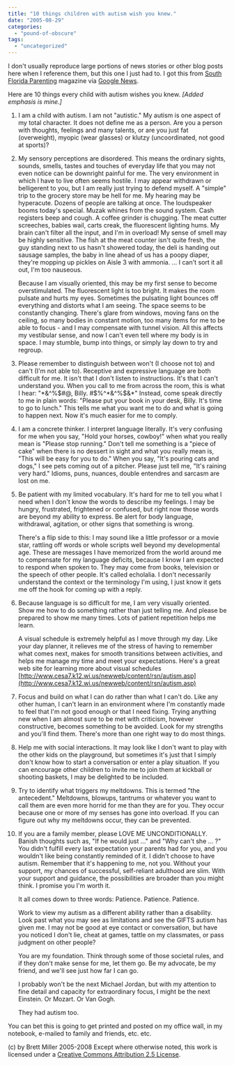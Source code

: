 ```yaml
---
title: "10 things children with autism wish you knew."
date: "2005-08-29"
categories: 
  - "pound-of-obscure"
tags: 
  - "uncategorized"
---
```


I don't usually reproduce large portions of news stories or other blog posts here when I reference them, but this one I just had to. I got this from [South Florida Parenting](http://www.southflorida.com/sfparenting/sfe-sfp-autism,0,6196233.story) magazine via [Google News](http://news.google.com).  
  
Here are 10 things every child with autism wishes you knew. _\[Added emphasis is mine.\]_  

1. I am a child with autism. I am not "autistic." My autism is one aspect of my total character. It does not define me as a person. Are you a person with thoughts, feelings and many talents, or are you just fat (overweight), myopic (wear glasses) or klutzy (uncoordinated, not good at sports)?  
      
    
2. My sensory perceptions are disordered. This means the ordinary sights, sounds, smells, tastes and touches of everyday life that you may not even notice can be downright painful for me. The very environment in which I have to live often seems hostile. I may appear withdrawn or belligerent to you, but I am really just trying to defend myself. A "simple" trip to the grocery store may be hell for me. My hearing may be hyperacute. Dozens of people are talking at once. The loudspeaker booms today's special. Muzak whines from the sound system. Cash registers beep and cough. A coffee grinder is chugging. The meat cutter screeches, babies wail, carts creak, the fluorescent lighting hums. My brain can't filter all the input, and I'm in overload! My sense of smell may be highly sensitive. The fish at the meat counter isn't quite fresh, the guy standing next to us hasn't showered today, the deli is handing out sausage samples, the baby in line ahead of us has a poopy diaper, they're mopping up pickles on Aisle 3 with ammonia. ... I can't sort it all out, I'm too nauseous.  
      
    Because I am visually oriented, this may be my first sense to become overstimulated. The fluorescent light is too bright. It makes the room pulsate and hurts my eyes. Sometimes the pulsating light bounces off everything and distorts what I am seeing. The space seems to be constantly changing. There's glare from windows, moving fans on the ceiling, so many bodies in constant motion, too many items for me to be able to focus - and I may compensate with tunnel vision. All this affects my vestibular sense, and now I can't even tell where my body is in space. I may stumble, bump into things, or simply lay down to try and regroup.  
      
    
3. Please remember to distinguish between won't (I choose not to) and can't (I'm not able to). Receptive and expressive language are both difficult for me. It isn't that I don't listen to instructions. It's that I can't understand you. When you call to me from across the room, this is what I hear: "\*&^%$#@, Billy. #$%^\*&^%$&\*" Instead, come speak directly to me in plain words: "Please put your book in your desk, Billy. It's time to go to lunch." This tells me what you want me to do and what is going to happen next. Now it's much easier for me to comply.  
      
    
4. I am a concrete thinker. I interpret language literally. It's very confusing for me when you say, "Hold your horses, cowboy!" when what you really mean is "Please stop running." Don't tell me something is a "piece of cake" when there is no dessert in sight and what you really mean is, "This will be easy for you to do." When you say, "It's pouring cats and dogs," I see pets coming out of a pitcher. Please just tell me, "It's raining very hard." Idioms, puns, nuances, double entendres and sarcasm are lost on me.  
      
    
5. Be patient with my limited vocabulary. It's hard for me to tell you what I need when I don't know the words to describe my feelings. I may be hungry, frustrated, frightened or confused, but right now those words are beyond my ability to express. Be alert for body language, withdrawal, agitation, or other signs that something is wrong.  
      
    There's a flip side to this: I may sound like a little professor or a movie star, rattling off words or whole scripts well beyond my developmental age. These are messages I have memorized from the world around me to compensate for my language deficits, because I know I am expected to respond when spoken to. They may come from books, television or the speech of other people. It's called echolalia. I don't necessarily understand the context or the terminology I'm using, I just know it gets me off the hook for coming up with a reply.  
      
    
6. Because language is so difficult for me, I am very visually oriented. Show me how to do something rather than just telling me. And please be prepared to show me many times. Lots of patient repetition helps me learn.  
      
    A visual schedule is extremely helpful as I move through my day. Like your day planner, it relieves me of the stress of having to remember what comes next, makes for smooth transitions between activities, and helps me manage my time and meet your expectations. Here's a great web site for learning more about visual schedules [http://www.cesa7.k12.wi.us/newweb/content/rsn/autism.asp](http://www.cesa7.k12.wi.us/newweb/content/rsn/autism.asp)  
      
    
7. Focus and build on what I can do rather than what I can't do. Like any other human, I can't learn in an environment where I'm constantly made to feel that I'm not good enough or that I need fixing. Trying anything new when I am almost sure to be met with criticism, however constructive, becomes something to be avoided. Look for my strengths and you'll find them. There's more than one right way to do most things.  
      
    
8. Help me with social interactions. It may look like I don't want to play with the other kids on the playground, but sometimes it's just that I simply don't know how to start a conversation or enter a play situation. If you can encourage other children to invite me to join them at kickball or shooting baskets, I may be delighted to be included.  
      
    
9. Try to identify what triggers my meltdowns. This is termed "the antecedent." Meltdowns, blowups, tantrums or whatever you want to call them are even more horrid for me than they are for you. They occur because one or more of my senses has gone into overload. If you can figure out why my meltdowns occur, they can be prevented.  
      
    
10. If you are a family member, please LOVE ME UNCONDITIONALLY. Banish thoughts such as, "If he would just ..." and "Why can't she ... ?" You didn't fulfill every last expectation your parents had for you, and you wouldn't like being constantly reminded of it. I didn't choose to have autism. Remember that it's happening to me, not you. Without your support, my chances of successful, self-reliant adulthood are slim. With your support and guidance, the possibilities are broader than you might think. I promise you I'm worth it.  
      
    It all comes down to three words: Patience. Patience. Patience.  
      
    Work to view my autism as a different ability rather than a disability. Look past what you may see as limitations and see the GIFTS autism has given me. I may not be good at eye contact or conversation, but have you noticed I don't lie, cheat at games, tattle on my classmates, or pass judgment on other people?  
      
    You are my foundation. Think through some of those societal rules, and if they don't make sense for me, let them go. Be my advocate, be my friend, and we'll see just how far I can go.  
      
    I probably won't be the next Michael Jordan, but with my attention to fine detail and capacity for extraordinary focus, I might be the next Einstein. Or Mozart. Or Van Gogh.  
      
    They had autism too.

You can bet this is going to get printed and posted on my office wall, in my notebook, e-mailed to family and friends, etc. etc.

(c) by Brett Miller 2005-2008 Except where otherwise noted, this work is licensed under a [Creative Commons Attribution 2.5 License](http://creativecommons.org/licenses/by/2.5/).
